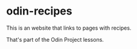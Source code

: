 # odin-recipes

This is an website that links to pages with recipes.

That's part of the Odin Project lessons.
